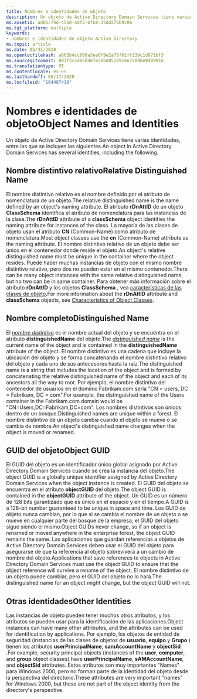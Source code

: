```yaml
---
title: Nombres e identidades de objeto
description: Un objeto de Active Directory Domain Services tiene varias identidades, entre las que se incluyen las siguientes.
ms.assetid: ad8bc74d-45a8-4df3-bfb8-35dd376b9c0b
ms.tgt_platform: multiple
keywords:
- nombres e identidades de objeto Active Directory
ms.topic: article
ms.date: 05/31/2018
ms.openlocfilehash: a803b4cc068a3ee0f9e2a75f61ff239c1d971bf3
ms.sourcegitcommit: 803f3ccd65bdefe36bd851b9c6e7280be9489016
ms.translationtype: MT
ms.contentlocale: es-ES
ms.lasthandoff: 08/17/2020
ms.locfileid: "104487419"
---
```

# <a name="object-names-and-identities"></a><span data-ttu-id="5818e-104">Nombres e identidades de objeto</span><span class="sxs-lookup"><span data-stu-id="5818e-104">Object Names and Identities</span></span>

<span data-ttu-id="5818e-105">Un objeto de Active Directory Domain Services tiene varias identidades, entre las que se incluyen las siguientes.</span><span class="sxs-lookup"><span data-stu-id="5818e-105">An object in Active Directory Domain Services has several identities, including the following.</span></span>

## <a name="relative-distinguished-name"></a><span data-ttu-id="5818e-106">Nombre distintivo relativo</span><span class="sxs-lookup"><span data-stu-id="5818e-106">Relative Distinguished Name</span></span>

<span data-ttu-id="5818e-107">El nombre distintivo relativo es el nombre definido por el atributo de nomenclatura de un objeto.</span><span class="sxs-lookup"><span data-stu-id="5818e-107">The relative distinguished name is the name defined by an object's naming attribute.</span></span> <span data-ttu-id="5818e-108">El atributo **rDnAttID** de un objeto **ClassSchema** identifica el atributo de nomenclatura para las instancias de la clase.</span><span class="sxs-lookup"><span data-stu-id="5818e-108">The **rDnAttID** attribute of a **classSchema** object identifies the naming attribute for instances of the class.</span></span> <span data-ttu-id="5818e-109">La mayoría de las clases de objeto usan el atributo **CN** (Common-Name) como atributo de nomenclatura.</span><span class="sxs-lookup"><span data-stu-id="5818e-109">Most object classes use the **cn** (Common-Name) attribute as the naming attribute.</span></span> <span data-ttu-id="5818e-110">El nombre distintivo relativo de un objeto debe ser único en el contenedor donde reside el objeto.</span><span class="sxs-lookup"><span data-stu-id="5818e-110">An object's relative distinguished name must be unique in the container where the object resides.</span></span> <span data-ttu-id="5818e-111">Puede haber muchas instancias de objeto con el mismo nombre distintivo relativo, pero dos no pueden estar en el mismo contenedor.</span><span class="sxs-lookup"><span data-stu-id="5818e-111">There can be many object instances with the same relative distinguished name, but no two can be in same container.</span></span> <span data-ttu-id="5818e-112">Para obtener más información sobre el atributo **rDnAttID** y los objetos **ClassSchema** , vea [características de las clases de objeto](characteristics-of-object-classes.md).</span><span class="sxs-lookup"><span data-stu-id="5818e-112">For more information about the **rDnAttID** attribute and **classSchema** objects, see [Characteristics of Object Classes](characteristics-of-object-classes.md).</span></span>

## <a name="distinguished-name"></a><span data-ttu-id="5818e-113">Nombre completo</span><span class="sxs-lookup"><span data-stu-id="5818e-113">Distinguished Name</span></span>

<span data-ttu-id="5818e-114">El [*nombre distintivo*](/previous-versions/windows/desktop/legacy/ms681901(v=vs.85)) es el nombre actual del objeto y se encuentra en el atributo **distinguishedName** del objeto.</span><span class="sxs-lookup"><span data-stu-id="5818e-114">The [*distinguished name*](/previous-versions/windows/desktop/legacy/ms681901(v=vs.85)) is the current name of the object and is contained in the **distinguishedName** attribute of the object.</span></span> <span data-ttu-id="5818e-115">El nombre distintivo es una cadena que incluye la ubicación del objeto y se forma concatenando el nombre distintivo relativo del objeto y cada uno de sus antecesores hasta la raíz.</span><span class="sxs-lookup"><span data-stu-id="5818e-115">The distinguished name is a string that includes the location of the object and is formed by concatenating the relative distinguished name of the object and each of its ancestors all the way to root.</span></span> <span data-ttu-id="5818e-116">Por ejemplo, el nombre distintivo del contenedor de usuarios en el dominio Fabrikam.com sería "CN = users, DC = Fabrikam, DC = com".</span><span class="sxs-lookup"><span data-stu-id="5818e-116">For example, the distinguished name of the Users container in the Fabrikam.com domain would be "CN=Users,DC=Fabrikam,DC=com".</span></span> <span data-ttu-id="5818e-117">Los nombres distintivos son únicos dentro de un bosque.</span><span class="sxs-lookup"><span data-stu-id="5818e-117">Distinguished names are unique within a forest.</span></span> <span data-ttu-id="5818e-118">El nombre distintivo de un objeto cambia cuando el objeto se mueve o se cambia de nombre.</span><span class="sxs-lookup"><span data-stu-id="5818e-118">An object's distinguished name changes when the object is moved or renamed.</span></span>

## <a name="object-guid"></a><span data-ttu-id="5818e-119">GUID del objeto</span><span class="sxs-lookup"><span data-stu-id="5818e-119">Object GUID</span></span>

<span data-ttu-id="5818e-120">El GUID del objeto es un identificador único global asignado por Active Directory Domain Services cuando se crea la instancia del objeto.</span><span class="sxs-lookup"><span data-stu-id="5818e-120">The object GUID is a globally unique identifier assigned by Active Directory Domain Services when the object instance is created.</span></span> <span data-ttu-id="5818e-121">El GUID del objeto se encuentra en el atributo **objectGUID** del objeto.</span><span class="sxs-lookup"><span data-stu-id="5818e-121">The object GUID is contained in the **objectGUID** attribute of the object.</span></span> <span data-ttu-id="5818e-122">Un GUID es un número de 128 bits garantizado que es único en el espacio y en el tiempo.</span><span class="sxs-lookup"><span data-stu-id="5818e-122">A GUID is a 128-bit number guaranteed to be unique in space and time.</span></span> <span data-ttu-id="5818e-123">Los GUID de objeto nunca cambian, por lo que si se cambia el nombre de un objeto o se mueve en cualquier parte del bosque de la empresa, el GUID del objeto sigue siendo el mismo.</span><span class="sxs-lookup"><span data-stu-id="5818e-123">Object GUIDs never change, so if an object is renamed or moved anywhere in the enterprise forest, the object GUID remains the same.</span></span> <span data-ttu-id="5818e-124">Las aplicaciones que guardan referencias a objetos de Active Directory Domain Services deben usar el GUID del objeto para asegurarse de que la referencia al objeto sobreviverá a un cambio de nombre del objeto.</span><span class="sxs-lookup"><span data-stu-id="5818e-124">Applications that save references to objects in Active Directory Domain Services must use the object GUID to ensure that the object reference will survive a rename of the object.</span></span> <span data-ttu-id="5818e-125">El nombre distintivo de un objeto puede cambiar, pero el GUID del objeto no lo hará.</span><span class="sxs-lookup"><span data-stu-id="5818e-125">The distinguished name for an object might change, but the object GUID will not.</span></span>

## <a name="other-identities"></a><span data-ttu-id="5818e-126">Otras identidades</span><span class="sxs-lookup"><span data-stu-id="5818e-126">Other Identities</span></span>

<span data-ttu-id="5818e-127">Las instancias de objeto pueden tener muchos otros atributos, y los atributos se pueden usar para la identificación de las aplicaciones.</span><span class="sxs-lookup"><span data-stu-id="5818e-127">Object instances can have many other attributes, and the attributes can be used for identification by applications.</span></span> <span data-ttu-id="5818e-128">Por ejemplo, los objetos de entidad de seguridad (instancias de las clases de objetos de **usuario**, **equipo** y **Grupo** ) tienen los atributos **userPrincipalName**, **samAccountName** y **objectSid** .</span><span class="sxs-lookup"><span data-stu-id="5818e-128">For example, security principal objects (instances of the **user**, **computer**, and **group** object classes) have **userPrincipalName**, **sAMAccountName**, and **objectSid** attributes.</span></span> <span data-ttu-id="5818e-129">Estos atributos son muy importantes "Names" para Windows 2000, pero no forman parte de la identidad del objeto desde la perspectiva del directorio.</span><span class="sxs-lookup"><span data-stu-id="5818e-129">These attributes are very important "names" for Windows 2000, but these are not part of the object identity from the directory's perspective.</span></span>

 

 